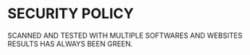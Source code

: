 # SECURITY POLICY




SCANNED AND TESTED WITH MULTIPLE SOFTWARES AND WEBSITES
RESULTS HAS ALWAYS BEEN GREEN.

